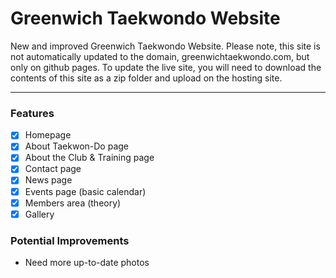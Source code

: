 # Greenwich Taekwondo Website
New and improved Greenwich Taekwondo Website. Please note, this site is not automatically updated to the domain, greenwichtaekwondo.com, but only on github pages. To update the live site, you will need to download the contents of this site as a zip folder and upload on the hosting site.

---

### Features
- [x] Homepage
- [x] About Taekwon-Do page
- [x] About the Club & Training page
- [x] Contact page
- [x] News page
- [x] Events page (basic calendar)
- [x] Members area (theory)
- [x] Gallery

### Potential Improvements
- Need more up-to-date photos
